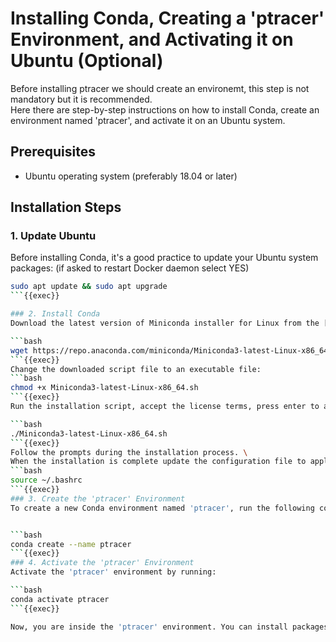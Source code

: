 # Installing Conda, Creating a 'ptracer' Environment, and Activating it on Ubuntu (Optional)

Before installing ptracer we should create an environemt, this step is not mandatory but it is recommended. \
Here there are step-by-step instructions on how to install Conda, create an environment named 'ptracer', and activate it on an Ubuntu system.

## Prerequisites

- Ubuntu operating system (preferably 18.04 or later)

## Installation Steps

### 1. Update Ubuntu

Before installing Conda, it's a good practice to update your Ubuntu system packages: (if asked to restart Docker daemon select YES)

```bash
sudo apt update && sudo apt upgrade
```{{exec}}

### 2. Install Conda
Download the latest version of Miniconda installer for Linux from the [official website](https://docs.conda.io/en/latest/miniconda.html).

```bash
wget https://repo.anaconda.com/miniconda/Miniconda3-latest-Linux-x86_64.sh
```{{exec}}
Change the downloaded script file to an executable file:
```bash
chmod +x Miniconda3-latest-Linux-x86_64.sh
```{{exec}}
Run the installation script, accept the license terms, press enter to accept the default installation path and type yes when asked to initialize conda.

```bash
./Miniconda3-latest-Linux-x86_64.sh
```{{exec}}
Follow the prompts during the installation process. \
When the installation is complete update the configuration file to apply the changes.
```bash
source ~/.bashrc
```{{exec}}
### 3. Create the 'ptracer' Environment
To create a new Conda environment named 'ptracer', run the following command:


```bash
conda create --name ptracer
```{{exec}}
### 4. Activate the 'ptracer' Environment
Activate the 'ptracer' environment by running:

```bash
conda activate ptracer
```{{exec}}

Now, you are inside the 'ptracer' environment. You can install packages and run your project inside this environment.
